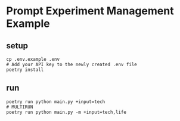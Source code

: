# Prompt Experiment Management Example

## setup
```shell
cp .env.example .env
# Add your API key to the newly created .env file
poetry install
```

## run
```shell
poetry run python main.py +input=tech
# MULTIRUN
poetry run python main.py -m +input=tech,life
```
